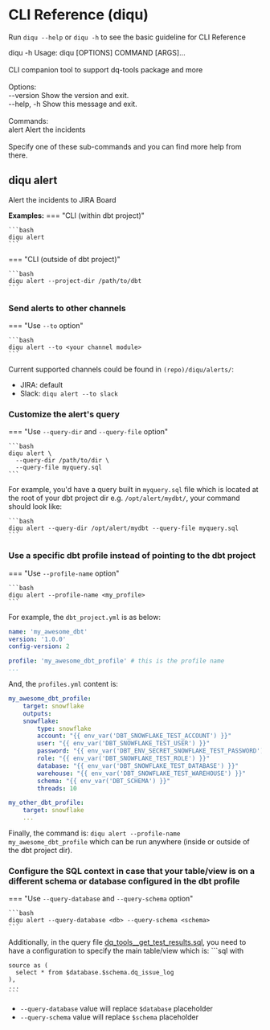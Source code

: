 <!-- markdownlint-disable code-block-style -->
# CLI Reference (diqu)

Run `diqu --help` or `diqu -h` to see the basic guideline for CLI Reference

<div class="termynal" data-termynal data-ty-typeDelay="40" data-ty-lineDelay="700"><!-- markdownlint-disable no-inline-html -->
    <span data-ty="input" data-ty-prompt="$">diqu -h</span>
    <span data-ty>Usage: diqu [OPTIONS] COMMAND [ARGS]...<br />
<br />
 CLI companion tool to support dq-tools package and more<br />
<br />
Options:<br />
--version Show the version and exit.<br />
--help, -h Show this message and exit.<br />
<br />
Commands:<br />
alert Alert the incidents<br />
<br />
 Specify one of these sub-commands and you can find more help from there.
    </span>
</div>

## diqu alert

Alert the incidents to JIRA Board

**Examples:**
=== "CLI (within dbt project)"

    ```bash
    diqu alert
    ```

=== "CLI (outside of dbt project)"

    ```bash
    diqu alert --project-dir /path/to/dbt
    ```

### Send alerts to other channels

=== "Use `--to` option"

    ```bash
    diqu alert --to <your channel module>
    ```

Current supported channels could be found in `(repo)/diqu/alerts/`:

- JIRA: default
- Slack: `diqu alert --to slack`

### Customize the alert's query

=== "Use `--query-dir` and `--query-file` option"

    ```bash
    diqu alert \
      --query-dir /path/to/dir \
      --query-file myquery.sql
    ```

For example, you'd have a query built in `myquery.sql` file which is located at the root of your dbt project dir e.g. `/opt/alert/mydbt/`, your command should look like:

    ```bash
    diqu alert --query-dir /opt/alert/mydbt --query-file myquery.sql
    ```

### Use a specific dbt profile instead of pointing to the dbt project

=== "Use `--profile-name` option"

    ```bash
    diqu alert --profile-name <my_profile>
    ```

For example, the `dbt_project.yml` is as below:

```yaml  
name: 'my_awesome_dbt'
version: '1.0.0'
config-version: 2

profile: 'my_awesome_dbt_profile' # this is the profile name
...
```

And, the `profiles.yml` content is:

```yaml
my_awesome_dbt_profile:
    target: snowflake
    outputs:
    snowflake:
        type: snowflake
        account: "{{ env_var('DBT_SNOWFLAKE_TEST_ACCOUNT') }}"
        user: "{{ env_var('DBT_SNOWFLAKE_TEST_USER') }}"
        password: "{{ env_var('DBT_ENV_SECRET_SNOWFLAKE_TEST_PASSWORD') }}"
        role: "{{ env_var('DBT_SNOWFLAKE_TEST_ROLE') }}"
        database: "{{ env_var('DBT_SNOWFLAKE_TEST_DATABASE') }}"
        warehouse: "{{ env_var('DBT_SNOWFLAKE_TEST_WAREHOUSE') }}"
        schema: "{{ env_var('DBT_SCHEMA') }}"
        threads: 10

my_other_dbt_profile:
    target: snowflake
    ...
```

Finally, the command is: `diqu alert --profile-name my_awesome_dbt_profile` which can be run anywhere (inside or outside of the dbt project dir).

### Configure the SQL context in case that your table/view is on a different schema or database configured in the dbt profile

=== "Use `--query-database` and `--query-schema` option"

    ```bash
    diqu alert --query-database <db> --query-schema <schema>
    ```

Additionally, in the query file [dq_tools__get_test_results.sql](https://github.com/infinitelambda/diqu/blob/main/diqu/packages/include/dq_tools__get_test_results.sql), you need to have a configuration to specify the main table/view which is:
    ```sql
    with

    source as (
      select * from $database.$schema.dq_issue_log
    ),
    ...
    ```

- `--query-database` value will replace `$database` placeholder
- `--query-schema` value will replace `$schema` placeholder
